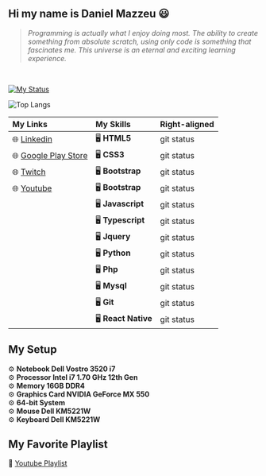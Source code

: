 ## Hi my name is Daniel Mazzeu 😃
<blockquote><em>Programming is actually what I enjoy doing most. The ability to create something from absolute scratch, using only code is something that fascinates me. This universe is an eternal and exciting learning experience.</em></blockquote>

<br/>

<a href="https://git.io/streak-stats"><img src="https://streak-stats.demolab.com?user=danzzeu&theme=solarized-dark&hide_border=false&border_radius=5&card_width=970&background=EBEBEB00" alt="My Status" /></a>

![Top Langs](https://github-readme-stats.vercel.app/api/top-langs/?username=danzzeu&theme=transparent&langs_count=8&hide_border=false&background=EBEBEB00&border_radius=5&card_width=970)

| My Links | My Skills | Right-aligned |
| :--------         | :--------         | :--------         |
| 🌐 <a href="https://www.linkedin.com/in/danielmazzeulk" rel="follow" target="_blank">Linkedin</a>     | 🖥️ **HTML5**     | git status     |
| 🌐 <a href="https://www.youtube.com/playlist?list=PLiduNjzudndvROdIuM9HornT6zeRk3FDn" rel="follow" target="_blank">Google Play Store</a>     | 🖥️ **CSS3**     | git status     |
| 🌐 <a href="https://www.twitch.tv/danzzeu" rel="follow" target="_blank">Twitch</a>     | 🖥️ **Bootstrap**     | git status     |
| 🌐 <a href="https://www.youtube.com/playlist?list=PLiduNjzudndvROdIuM9HornT6zeRk3FDn" rel="follow" target="_blank">Youtube</a>     | 🖥️ **Bootstrap**     | git status     |
|      | 🖥️ **Javascript**     | git status     |
|      | 🖥️ **Typescript**     | git status     |
|      | 🖥️ **Jquery**     | git status     |
|      | 🖥️ **Python**     | git status     |
|      | 🖥️ **Php**     | git status     |
|      | 🖥️ **Mysql**     | git status     |
|      | 🖥️ **Git**     | git status     |
|      | 🖥️ **React Native**     | git status     |

## My Setup
⚙️ **Notebook Dell Vostro 3520 i7** <br/>
⚙️ **Processor Intel i7 1.70 GHz 12th Gen** <br/>
⚙️ **Memory 16GB DDR4** <br/>
⚙️ **Graphics Card NVIDIA GeForce MX 550** <br/>
⚙️ **64-bit System** <br/>
⚙️ **Mouse Dell KM5221W** <br/>
⚙️ **Keyboard Dell KM5221W** <br/>

## My Favorite Playlist
🎵 <a href="https://www.youtube.com/playlist?list=PLiduNjzudndvROdIuM9HornT6zeRk3FDn" rel="follow" target="_blank">Youtube Playlist</a>
